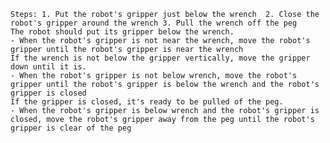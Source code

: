 
    Steps: 1. Put the robot's gripper just below the wrench  2. Close the robot's gripper around the wrench 3. Pull the wrench off the peg
    The robot should put its gripper below the wrench.
    - When the robot's gripper is not near the wrench, move the robot's gripper until the robot's gripper is near the wrench
    If the wrench is not below the gripper vertically, move the gripper down until it is. 
    - When the robot's gripper is not below wrench, move the robot's gripper until the robot's gripper is below the wrench and the robot's gripper is closed
    If the gripper is closed, it's ready to be pulled of the peg.
    - When the robot's gripper is below wrench and the robot's gripper is closed, move the robot's gripper away from the peg until the robot's gripper is clear of the peg